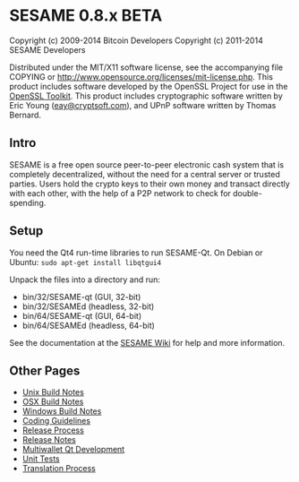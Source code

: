 SESAME 0.8.x BETA
====================

Copyright (c) 2009-2014 Bitcoin Developers
Copyright (c) 2011-2014 SESAME Developers

Distributed under the MIT/X11 software license, see the accompanying
file COPYING or http://www.opensource.org/licenses/mit-license.php.
This product includes software developed by the OpenSSL Project for use in the [OpenSSL Toolkit](http://www.openssl.org/). This product includes
cryptographic software written by Eric Young ([eay@cryptsoft.com](mailto:eay@cryptsoft.com)), and UPnP software written by Thomas Bernard.


Intro
---------------------
SESAME is a free open source peer-to-peer electronic cash system that is
completely decentralized, without the need for a central server or trusted
parties.  Users hold the crypto keys to their own money and transact directly
with each other, with the help of a P2P network to check for double-spending.


Setup
---------------------
You need the Qt4 run-time libraries to run SESAME-Qt. On Debian or Ubuntu:
	`sudo apt-get install libqtgui4`

Unpack the files into a directory and run:

- bin/32/SESAME-qt (GUI, 32-bit)
- bin/32/SESAMEd (headless, 32-bit)
- bin/64/SESAME-qt (GUI, 64-bit)
- bin/64/SESAMEd (headless, 64-bit)

See the documentation at the [SESAME Wiki](http://SESAME.info)
for help and more information.


Other Pages
---------------------
- [Unix Build Notes](build-unix.md)
- [OSX Build Notes](build-osx.md)
- [Windows Build Notes](build-msw.md)
- [Coding Guidelines](coding.md)
- [Release Process](release-process.md)
- [Release Notes](release-notes.md)
- [Multiwallet Qt Development](multiwallet-qt.md)
- [Unit Tests](unit-tests.md)
- [Translation Process](translation_process.md)
